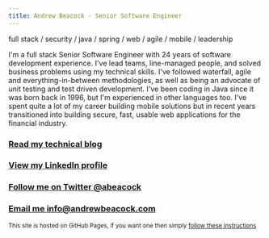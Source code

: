 ```yaml
---
title: Andrew Beacock - Senior Software Engineer
---
```


full stack / security / java / spring / web / agile / mobile / leadership

I'm a full stack Senior Software Engineer with 24 years of software development experience. I've lead teams, line-managed people, and solved business problems using my technical skills. I've followed waterfall, agile and everything-in-between methodologies, as well as being an advocate of unit testing and test driven development.  I've been coding in Java since it was born back in 1996, but I'm experienced in other languages too. I've spent quite a lot of my career building mobile solutions but in recent years transitioned into building secure, fast, usable web applications for the financial industry.

### [Read my technical blog](https://blog.andrewbeacock.com)

### [View my LinkedIn profile](https://www.linkedin.com/in/andrewbeacock/)

### [Follow me on Twitter @abeacock](https://twitter.com/abeacock)

### [Email me info@andrewbeacock.com](mailto:info@andrewbeacock.com)

<small>This site is hosted on GitHub Pages, if you want one then simply [follow these instructions](https://pages.github.com/)</small>
